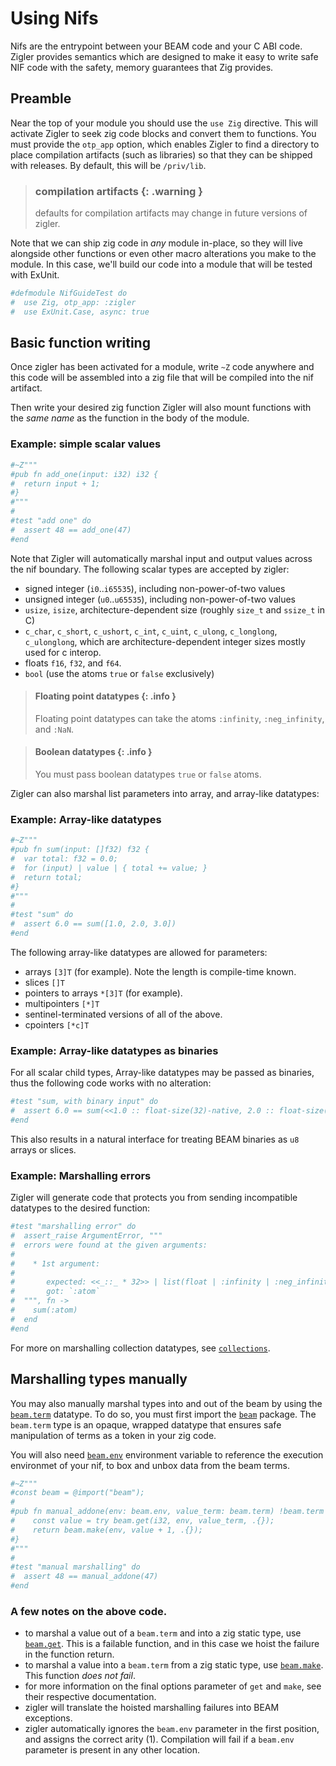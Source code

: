 # Using Nifs

Nifs are the entrypoint between your BEAM code and your C ABI code.  Zigler 
provides semantics which are designed to make it easy to write safe NIF code 
with the safety, memory guarantees that Zig provides.

## Preamble

Near the top of your module you should use the `use Zig` directive.  This will 
activate Zigler to seek zig code blocks and convert them to functions.  You 
must provide the `otp_app` option, which enables Zigler to find a directory to 
place compilation artifacts (such as libraries) so that they can be shipped 
with releases.  By default, this will be `/priv/lib`.

> ### compilation artifacts {: .warning }
>
> defaults for compilation artifacts may change in future versions of 
> zigler.

Note that we can ship zig code in *any* module in-place, so they will live 
alongside other functions or even other macro alterations you make to the 
module.  In this case, we'll build our code into a module that will be tested 
with ExUnit.

```elixir
#defmodule NifGuideTest do
#  use Zig, otp_app: :zigler
#  use ExUnit.Case, async: true
```

## Basic function writing

Once zigler has been activated for a module, write `~Z` code anywhere and this 
code will be assembled into a zig file that will be compiled into the nif 
artifact.  

Then write your desired zig function Zigler will also mount functions with the 
*same name* as the function in the body of the module.

### Example: simple scalar values

```elixir
#~Z"""
#pub fn add_one(input: i32) i32 {
#  return input + 1;
#}
#"""
#
#test "add one" do
#  assert 48 == add_one(47)
#end
```

Note that Zigler will automatically marshal input and output values across the 
nif boundary.  The following scalar types are accepted by zigler:

- signed integer (`i0`..`i65535`), including non-power-of-two values
- unsigned integer (`u0`..`u65535`), including non-power-of-two values
- `usize`, `isize`, architecture-dependent size (roughly `size_t` and 
  `ssize_t` in C)
- `c_char`, `c_short`, `c_ushort`, `c_int`, `c_uint`, `c_ulong`, 
  `c_longlong`, `c_ulonglong`, which are architecture-dependent
  integer sizes mostly used for c interop.
- floats `f16`, `f32`, and `f64`.
- `bool` (use the atoms `true` or `false` exclusively)

> #### Floating point datatypes {: .info }
>
> Floating point datatypes can take the atoms `:infinity`, 
> `:neg_infinity`, and `:NaN`.

> #### Boolean datatypes {: .info }
>
> You must pass boolean datatypes `true` or `false` atoms.

Zigler can also marshal list parameters into array, and array-like 
datatypes:

### Example: Array-like datatypes

```elixir
#~Z"""
#pub fn sum(input: []f32) f32 {
#  var total: f32 = 0.0;
#  for (input) | value | { total += value; }
#  return total;
#}
#"""
#
#test "sum" do
#  assert 6.0 == sum([1.0, 2.0, 3.0])
#end
```

The following array-like datatypes are allowed for parameters:
- arrays `[3]T` (for example).  Note the length is compile-time known.
- slices `[]T`
- pointers to arrays `*[3]T` (for example).
- multipointers `[*]T`
- sentinel-terminated versions of all of the above.
- cpointers `[*c]T`

### Example: Array-like datatypes as binaries

For all scalar child types, Array-like datatypes may be passed as binaries,
thus the following code works with no alteration:

```elixir
#test "sum, with binary input" do
#  assert 6.0 == sum(<<1.0 :: float-size(32)-native, 2.0 :: float-size(32)-native, 3.0 :: float-size(32)-native>>)
#end
```

This also results in a natural interface for treating BEAM binaries as `u8` 
arrays or slices.

### Example: Marshalling errors

Zigler will generate code that protects you from sending incompatible 
datatypes to the desired function:

```elixir
#test "marshalling error" do
#  assert_raise ArgumentError, """
#  errors were found at the given arguments:
#
#    * 1st argument: 
#  
#       expected: <<_::_ * 32>> | list(float | :infinity | :neg_infinity | :NaN) (for `[]f32`)
#       got: `:atom`
#  """, fn ->
#    sum(:atom)
#  end
#end
```

For more on marshalling collection datatypes, see [`collections`](collections.html).

## Marshalling types manually

You may also manually marshal types into and out of the beam by using the
[`beam.term`](beam.html#term) datatype.  To do so, you must first import 
the [`beam`](beam.html) package.  The `beam.term` type is an opaque, wrapped 
datatype that ensures safe manipulation of terms as a token in your zig code.

You will also need [`beam.env`](beam.html#env) environment variable to reference
the execution environmet of your nif, to box and unbox data from the beam terms.

```elixir
#~Z"""
#const beam = @import("beam");
#
#pub fn manual_addone(env: beam.env, value_term: beam.term) !beam.term {
#    const value = try beam.get(i32, env, value_term, .{});
#    return beam.make(env, value + 1, .{});
#}
#"""
#
#test "manual marshalling" do
#  assert 48 == manual_addone(47)
#end
```

### A few notes on the above code.

- to marshal a value out of a `beam.term` and into a zig static type,
  use [`beam.get`](beam.html#get).  This is a failable function, and in
  this case we hoist the failure in the function return.
- to marshal a value into a `beam.term` from a zig static type, use
  [`beam.make`](beam.html#make).  This function *does not fail*.
- for more information on the final options parameter of `get` and
  `make`, see their respective documentation.
- zigler will translate the hoisted marshalling failures into BEAM 
  exceptions.
- zigler automatically ignores the `beam.env` parameter in the first
  position, and assigns the correct arity (1).  Compilation will
  fail if a `beam.env` parameter is present in any other location.
